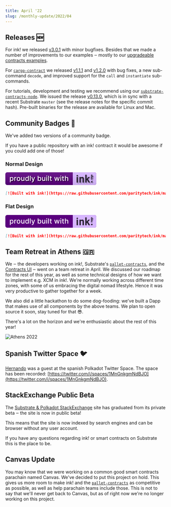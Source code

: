 ```yaml
---
title: April '22
slug: /monthly-update/2022/04
---
```


## Releases 🆕

For ink! we released [v3.0.1](https://github.com/paritytech/ink/releases/tag/v3.0.1) with
minor bugfixes. Besides that we made a number of improvements to our examples ‒ mostly to
our [upgradeable contracts examples](https://github.com/paritytech/ink-examples/tree/master/upgradeable-contracts).

For [`cargo-contract`](https://github.com/paritytech/cargo-contract) we released
[v1.1.1](https://github.com/paritytech/cargo-contract/releases/tag/v1.1.1) and
[v1.2.0](https://github.com/paritytech/cargo-contract/releases/tag/v1.2.0)
with bug fixes, a new sub-command `decode`, and improved support for the `call` and
`instantiate` sub-commands.

For tutorials, development and testing we recommend using our
[`substrate-contracts-node`](https://github.com/paritytech/substrate-contracts-node).
We issued the release [v0.13.0](https://github.com/paritytech/substrate-contracts-node/releases/tag/v0.13.0),
which is in sync with a recent Substrate `master` (see the release notes for the specific commit hash).
Pre-built binaries for the release are available for Linux and Mac.

## Community Badges 🙌

We've added two versions of a community badge.

If you have a public repository with an ink! contract it would be awesome
if you could add one of those!

### Normal Design

[![Built with ink!](https://raw.githubusercontent.com/paritytech/ink/master/.images/badge.svg)](https://github.com/paritytech/ink)

```markdown
[![Built with ink!](https://raw.githubusercontent.com/paritytech/ink/master/.images/badge.svg)](https://github.com/paritytech/ink)
```

### Flat Design

[![Built with ink!](https://raw.githubusercontent.com/paritytech/ink/master/.images/badge_flat.svg)](https://github.com/paritytech/ink)

```markdown
[![Built with ink!](https://raw.githubusercontent.com/paritytech/ink/master/.images/badge_flat.svg)](https://github.com/paritytech/ink)
```

## Team Retreat in Athens 🇬🇷

We ‒ the developers working on ink!, Substrate's [`pallet-contracts`](https://github.com/paritytech/substrate/tree/master/frame/contracts),
and the [Contracts UI](https://github.com/paritytech/contracts-ui) ‒
went on a team retreat in April. We discussed our roadmap for the rest
of this year, as well as some technical designs of how we want to implement
e.g.  XCM in ink!. We're normally working across different time zones, with
some of us embracing the digital nomad lifestyle. Hence it was very
productive to gather together for a week.

We also did a little hackathon to do some dog-fooding: we've built a
Dapp that makes use of all components by the above teams. We plan
to open source it soon, stay tuned for that 😎.

There's a lot on the horizon and we're enthusiastic about the rest of this year!

![Athens 2022](/img/monthly-update/athens-2022.jpg)

## Spanish Twitter Space 🐦

[Hernando](https://github.com/hcastano) was a guest at the spanish Polkadot
Twitter Space. The space has been recorded:
[https://twitter.com/i/spaces/1MnGnkgmNdBJO](https://twitter.com/i/spaces/1MnGnkgmNdBJO).

## StackExchange Public Beta

The [Substrate & Polkadot StackExchange](https://substrate.stackexchange.com/) site
has graduated from its private beta ‒ the site is now in public beta!

This means that the site is now indexed by search engines and can be
browser without any user account.

If you have any questions regarding ink! or smart contracts on Substrate this is
the place to be.

## Canvas Update

You may know that we were working on a common good smart contracts parachain
named Canvas. We've decided to put this project on hold. This gives us more
room to make ink! and the [`pallet-contracts`](https://github.com/paritytech/substrate/tree/master/frame/contracts)
as competitive as possible, as well as help parachain teams include those.
This is not to say that we'll never get back to Canvas, but as of right now
we're no longer working on this project.

